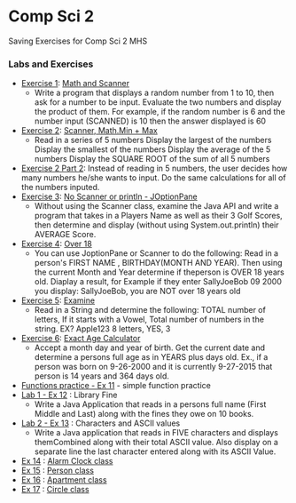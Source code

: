 # Comp Sci 2
Saving Exercises for Comp Sci 2 MHS
### Labs and Exercises
- [Exercise 1](ex1.java): [Math and Scanner](https://classroom.google.com/c/MTUwMzY4NDI1/a/MTkzNTcyNjQ4/details)
  - Write a program that displays a random number from 1 to 10, then ask for a number to be input. Evaluate the two numbers and display the product of them. For example, if the random number is 6 and the number input (SCANNED) is 10 then the answer displayed is 60
- [Exercise 2](ex2.java): [Scanner, Math.Min + Max](https://classroom.google.com/c/MTUwMzY4NDI1/a/MTk0NDE0NTI2/details)
  - Read in a series of 5 numbers
Display the largest of the numbers
Display the smallest of the numbers
Display the average of the 5 numbers
Display the SQUARE ROOT of the sum of all 5 numbers
- [Exercise 2 Part 2](ex2-part2.java): Instead of reading in 5 numbers, the user decides how many numbers he/she wants to input. Do the same calculations for all of the numbers inputed.
- [Exercise 3](ex3.java): [No Scanner or println - JOptionPane](https://classroom.google.com/c/MTUwMzY4NDI1/a/MTc0NTAwNjE2/details)
  - Without using the Scanner class, examine the Java API and write a program that takes in a Players Name as well as their 3 Golf Scores, then determine and display (without using System.out.println) their AVERAGE Score.
- [Exercise 4](ex4.java): [Over 18](https://classroom.google.com/c/MTUwMzY4NDI1/a/MTc1MTY2NTc4/details)
  - You can use JoptionPane or Scanner to do the following: Read in a person's FIRST NAME , BIRTHDAY(MONTH AND YEAR). Then using the current Month and Year determine if theperson is OVER 18 years old. Diaplay a result, for Example if they enter SallyJoeBob 09 2000 you display: SallyJoeBob, you are NOT over 18 years old
- [Exercise 5](ex5.java): [Examine](https://classroom.google.com/c/MTUwMzY4NDI1/a/MjQxMjg1MzIy/details)
  - Read in a String and determine the following: TOTAL number of letters, If it starts with a Vowel, Total number of numbers in the string. EX? Apple123 8 letters, YES, 3
- [Exercise 6](ex6.java): [Exact Age Calculator](https://classroom.google.com/c/MTUwMzY4NDI1/a/MjU3NTQ0NTQw/details)
  - Accept a month day and year of birth. Get the current date and determine a persons full age as in YEARS plus days old. Ex., if a person was born on 9-26-2000 and it is currently 9-27-2015 that person is 14 years and 364 days old.   
- [Functions practice - Ex 11](ex11.java) - simple function practice
- [Lab 1 - Ex 12](ex12.java) : Library Fine
  - Write a Java Application that reads in a persons full name (First Middle and Last) along with the fines they owe on 10 books.
- [Lab 2 - Ex 13](ex13.java) : Characters and ASCII values
  - Write a Java application that reads in FIVE characters and displays themCombined along with their total ASCII value. Also display on a separate line the last character entered along with its ASCII Value.
- [Ex 14](alarmclock.java) : [Alarm Clock class](https://docs.google.com/document/d/1YGa0F5Go251yL79I3GazrshESDtKaAPeZyt3E3dzu1U)
- [Ex 15](person.java) : [Person class](https://docs.google.com/document/d/1noAV0di56TQUkAjPSsNuifOF3fzwutNxdBiBR7mpgmk/edit)
- [Ex 16](apartment.java) : [Apartment class](https://classroom.google.com/u/0/c/MTUwMzY4NDI1/a/MzU4NDY2MDY5/details)
- [Ex 17](circle.java) : [Circle class](https://classroom.google.com/u/0/c/MTUwMzY4NDI1/a/MzY0NTgyMjYz/details)
